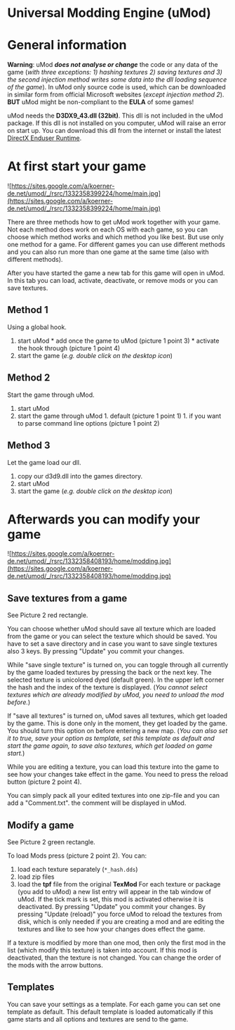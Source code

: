 # Universal Modding Engine (uMod) #



# General information #

**Warning**: uMod **_does not analyse or change_** the code or any data of the game (_with three exceptions: 1) hashing textures 2) saving textures and 3) the second injection method writes some data into the dll loading sequence of the game_). In uMod only source code is used, which can be downloaded in similar form from official Microsoft websites (_except injection method 2_). **BUT** uMod might be non-compliant to the **EULA** of some games!

uMod needs the **D3DX9\_43.dll (32bit)**. This dll is not included in the uMod package. If this dll is not installed on you computer, uMod will raise an error on start up. You can download this dll from the internet or install the latest [DirectX Enduser Runtime](http://www.microsoft.com/download/en/details.aspx?displaylang=en&id=35).

# At first start your game #

![https://sites.google.com/a/koerner-de.net/umod/_/rsrc/1332358399224/home/main.jpg](https://sites.google.com/a/koerner-de.net/umod/_/rsrc/1332358399224/home/main.jpg)

There are three methods how to get uMod work together with your game. Not each method does work on each OS with each game, so you can choose which method works and which method you like best. But use only one method for a game. For different games you can use different methods and you can also run more than one game at the same time (also with different methods).

After you have started the game a new tab for this game will open in uMod. In this tab you can load, activate, deactivate, or remove mods or you can save textures.

## Method 1 ##
Using a global hook.
  1. start uMod
    * add once the game to uMod (picture 1 point 3)
    * activate the hook through (picture 1 point 4)
  1. start the game (_e.g. double click on the desktop icon_)

## Method 2 ##
Start the game through uMod.
  1. start uMod
  1. start the game through uMod
    1. default (picture 1 point 1)
    1. if you want to parse command line options (picture 1 point 2)

## Method 3 ##
Let the game load our dll.
  1. copy our d3d9.dll into the games directory.
  1. start uMod
  1. start the game (_e.g. double click on the desktop icon_)


# Afterwards you can modify your game #

![https://sites.google.com/a/koerner-de.net/umod/_/rsrc/1332358408193/home/modding.jpg](https://sites.google.com/a/koerner-de.net/umod/_/rsrc/1332358408193/home/modding.jpg)

## Save textures from a game ##
See Picture 2 red rectangle.

You can choose whether uMod should save all texture which are loaded from the game or you can select the texture which should be saved. You have to set a save directory and in case you want to save single textures also 3 keys. By pressing "Update" you commit your changes.

While "save single texture" is turned on, you can toggle through all currently by the game loaded textures by pressing the back or the next key. The selected texture is unicolored dyed (default green). In the upper left corner the hash and the index of the texture is displayed. (_You cannot select textures which are already modified by uMod, you need to unload the mod before._)

If "save all textures" is turned on, uMod saves all textures, which get loaded by the game. This is done only in the moment, they get loaded by the game. You should turn this option on before entering a new map. (_You can also set it to true, save your option as template, set this template as default and start the game again, to save also textures, which get loaded on game start._)


While you are editing a texture, you can load this texture into the game to see how your changes take effect in the game. You need to press the reload button (picture 2 point 4).

You can simply pack all your edited textures into one zip-file and you can add a "Comment.txt". the comment will be displayed in uMod.

## Modify a game ##
See Picture 2 green rectangle.

To load Mods press (picture 2 point 2). You can:
  1. load each texture separately (`*_hash.dds`)
  1. load zip files
  1. load the **tpf** file from the original **TexMod**
For each texture or package (you add to uMod) a new list entry will appear in the tab window of uMod. If the tick mark is set, this mod is activated otherwise it is deactivated. By pressing "Update" you commit your changes.  By pressing "Update (reload)" you force uMod to reload the textures from disk, which is only needed if you are creating a mod and are editing the textures and like to see how your changes does effect the game.

If a texture is modified by more than one mod, then only the first mod in the list (which modify this texture) is taken into account. If this mod is deactivated, than the texture is not changed. You can change the order of the mods with the arrow buttons.

## Templates ##
You can save your settings as a template. For each game you can set one template as default. This default template is loaded automatically if this game starts and all options and textures are send to the game.